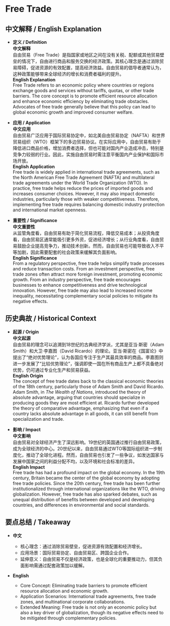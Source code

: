 # Free Trade

## 中文解释 / English Explanation

* **定义 / Definition**  
  **中文解释**  
  自由贸易（Free Trade）是指国家或地区之间在没有关税、配额或其他贸易壁垒的情况下，自由进行商品和服务交换的经济政策。其核心理念是通过消除贸易障碍，促进资源的有效配置，提高经济效益。自由贸易的倡导者通常认为，这种政策能够带来全球经济的增长和消费者福利的提升。  
  **English Explanation**  
  Free Trade refers to an economic policy where countries or regions exchange goods and services without tariffs, quotas, or other trade barriers. The core concept is to promote efficient resource allocation and enhance economic efficiency by eliminating trade obstacles. Advocates of free trade generally believe that this policy can lead to global economic growth and improved consumer welfare.

* **应用 / Application**  
  **中文应用**  
  自由贸易广泛应用于国际贸易协定中，如北美自由贸易协定（NAFTA）和世界贸易组织（WTO）框架下的多边贸易协议。在实际应用中，自由贸易有助于降低进口商品价格，增加消费者选择，但也可能对国内产业造成冲击，特别是竞争力较弱的行业。因此，实施自由贸易时需注意平衡国内产业保护和国际市场开放。  
  **English Application**  
  Free trade is widely applied in international trade agreements, such as the North American Free Trade Agreement (NAFTA) and multilateral trade agreements under the World Trade Organization (WTO). In practice, free trade helps reduce the prices of imported goods and increases consumer choices. However, it may also impact domestic industries, particularly those with weaker competitiveness. Therefore, implementing free trade requires balancing domestic industry protection and international market openness.

* **重要性 / Significance**  
  **中文重要性**  
  从监管角度看，自由贸易有助于简化贸易流程，降低交易成本；从投资角度看，自由贸易区通常能吸引更多外资，促进经济增长；从行业角度看，自由贸易鼓励企业提高竞争力，推动技术创新。然而，自由贸易也可能导致收入不平等加剧，因此需要配套的社会政策来缓解其负面影响。  
  **English Significance**  
  From a regulatory perspective, free trade helps simplify trade processes and reduce transaction costs. From an investment perspective, free trade zones often attract more foreign investment, promoting economic growth. From an industry perspective, free trade encourages businesses to enhance competitiveness and drive technological innovation. However, free trade may also lead to increased income inequality, necessitating complementary social policies to mitigate its negative effects.

## 历史典故 / Historical Context

* **起源 / Origin**  
  **中文起源**  
  自由贸易的理念可以追溯到18世纪的古典经济学派，尤其是亚当·斯密（Adam Smith）和大卫·李嘉图（David Ricardo）的理论。亚当·斯密在《国富论》中提出了“绝对优势理论”，认为各国应专注于生产其最具效率的商品。李嘉图则进一步发展了“比较优势理论”，强调即使一国在所有商品生产上都不具备绝对优势，仍可通过专业化生产和贸易获益。  
  **English Origin**  
  The concept of free trade dates back to the classical economic theories of the 18th century, particularly those of Adam Smith and David Ricardo. Adam Smith, in *The Wealth of Nations*, introduced the theory of absolute advantage, arguing that countries should specialize in producing goods they are most efficient at. Ricardo further developed the theory of comparative advantage, emphasizing that even if a country lacks absolute advantage in all goods, it can still benefit from specialization and trade.

* **影响 / Impact**  
  **中文影响**  
  自由贸易对全球经济产生了深远影响。19世纪的英国通过推行自由贸易政策，成为全球经济的中心。20世纪以来，自由贸易通过WTO等国际组织进一步制度化，推动了全球化进程。然而，自由贸易也引发了一些争议，如发达国家与发展中国家之间的利益分配不均，以及环境和社会标准的差异。  
  **English Impact**  
  Free trade has had a profound impact on the global economy. In the 19th century, Britain became the center of the global economy by adopting free trade policies. Since the 20th century, free trade has been further institutionalized through international organizations like the WTO, driving globalization. However, free trade has also sparked debates, such as unequal distribution of benefits between developed and developing countries, and differences in environmental and social standards.

## 要点总结 / Takeaway

* **中文**  
  - 核心理念：通过消除贸易壁垒，促进资源有效配置和经济增长。  
  - 应用场景：国际贸易协定、自由贸易区、跨国企业合作。  
  - 延伸意义：自由贸易不仅是经济政策，也是全球化的重要推动力，但其负面影响需通过配套政策加以缓解。  

* **English**  
  - Core Concept: Eliminating trade barriers to promote efficient resource allocation and economic growth.  
  - Application Scenarios: International trade agreements, free trade zones, and multinational corporate collaborations.  
  - Extended Meaning: Free trade is not only an economic policy but also a key driver of globalization, though its negative effects need to be mitigated through complementary policies.